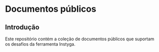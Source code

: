 # Documentos públicos

## Introdução

Este repositório contém a coleção de documentos públicos que suportam os desafios da ferramenta Instyga.
